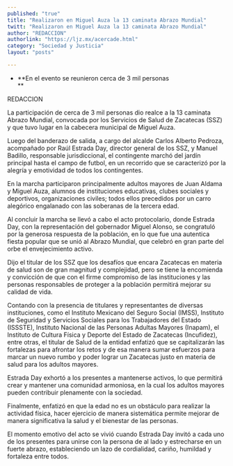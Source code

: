 ```yaml
---
published: "true"
title: "Realizaron en Miguel Auza la 13 caminata Abrazo Mundial"
twitt: "Realizaron en Miguel Auza la 13 caminata Abrazo Mundial"
author: "REDACCION"
authorlink: "https://ljz.mx/acercade.html"
category: "Sociedad y Justicia"
layout: "posts"

---
```


*   **En el evento se reunieron cerca de 3 mil personas  
    **


  REDACCION



  La participación de cerca de 3 mil personas dio realce a la 13 caminata Abrazo Mundial, convocada por los Servicios de Salud de Zacatecas (SSZ) y que tuvo lugar en la cabecera municipal de Miguel Auza.



  Luego del banderazo de salida, a cargo del alcalde Carlos Alberto Pedroza, acompañado por Raúl Estrada Day, director general de los SSZ, y Manuel Badillo, responsable jurisdiccional, el contingente marchó del jardín principal hasta el campo de futbol, en un recorrido que se caracterizó por la alegría y emotividad de todos los contingentes.



  En la marcha participaron principalmente adultos mayores de Juan Aldama y Miguel Auza, alumnos de instituciones educativas, clubes sociales y deportivos, organizaciones civiles; todos ellos precedidos por un carro alegórico engalanado con las soberanas de la tercera edad.



  Al concluir la marcha se llevó a cabo el acto protocolario, donde Estrada Day, con la representación del gobernador Miguel Alonso, se congratuló por la generosa respuesta de la población, en lo que fue una autentica fiesta popular que se unió al Abrazo Mundial, que celebró en gran parte del orbe el envejecimiento activo.



  Dijo el titular de los SSZ que los desafíos que encara Zacatecas en materia de salud son de gran magnitud y complejidad, pero se tiene la encomienda y convicción de que con el firme compromiso de las instituciones y las personas responsables de proteger a la población permitirá mejorar su calidad de vida.



  Contando con la presencia de titulares y representantes de diversas instituciones, como el Instituto Mexicano del Seguro Social (IMSS), Instituto de Seguridad y Servicios Sociales para los Trabajadores del Estado (ISSSTE), Instituto Nacional de las Personas Adultas Mayores (Inapam), el Instituto de Cultura Física y Deporte del Estado de Zacatecas (Incufidez), entre otras, el titular de Salud de la entidad enfatizó que se capitalizarán las fortalezas para afrontar los retos y de esa manera sumar esfuerzos para marcar un nuevo rumbo y poder lograr un Zacatecas justo en materia de salud para los adultos mayores.



  Estrada Day exhortó a los presentes a mantenerse activos, lo que permitirá crear y mantener una comunidad armoniosa, en la cual los adultos mayores pueden contribuir plenamente con la sociedad.



  Finalmente, enfatizó en que la edad no es un obstáculo para realizar la actividad física, hacer ejercicio de manera sistemática permite mejorar de manera significativa la salud y el bienestar de las personas.



  El momento emotivo del acto se vivió cuando Estrada Day invitó a cada uno de los presentes para unirse con la persona de al lado y estrecharse en un fuerte abrazo, estableciendo un lazo de cordialidad, cariño, humildad y fortaleza entre todos.

